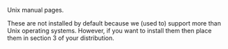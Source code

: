 Unix manual pages.

These are not installed by default because we (used to) support more than Unix operating systems. However, if you want to install them then place them in section 3 of your distribution.
